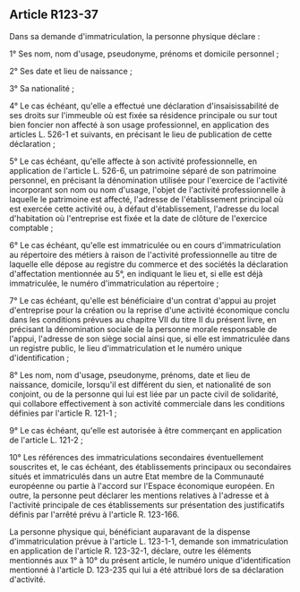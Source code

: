 Article R123-37
----
Dans sa demande d'immatriculation, la personne physique déclare :

1° Ses nom, nom d'usage, pseudonyme, prénoms et domicile personnel ;

2° Ses date et lieu de naissance ;

3° Sa nationalité ;

4° Le cas échéant, qu'elle a effectué une déclaration d'insaisissabilité de ses
droits sur l'immeuble où est fixée sa résidence principale ou sur tout bien
foncier non affecté à son usage professionnel, en application des articles L.
526-1 et suivants, en précisant le lieu de publication de cette déclaration ;

5° Le cas échéant, qu'elle affecte à son activité professionnelle, en
application de l'article L. 526-6, un patrimoine séparé de son patrimoine
personnel, en précisant la dénomination utilisée pour l'exercice de l'activité
incorporant son nom ou nom d'usage, l'objet de l'activité professionnelle à
laquelle le patrimoine est affecté, l'adresse de l'établissement principal où
est exercée cette activité ou, à défaut d'établissement, l'adresse du local
d'habitation où l'entreprise est fixée et la date de clôture de l'exercice
comptable ;

6° Le cas échéant, qu'elle est immatriculée ou en cours d'immatriculation au
répertoire des métiers à raison de l'activité professionnelle au titre de
laquelle elle dépose au registre du commerce et des sociétés la déclaration
d'affectation mentionnée au 5°, en indiquant le lieu et, si elle est déjà
immatriculée, le numéro d'immatriculation au répertoire ;

7° Le cas échéant, qu'elle est bénéficiaire d'un contrat d'appui au projet
d'entreprise pour la création ou la reprise d'une activité économique conclu
dans les conditions prévues au chapitre VII du titre II du présent livre, en
précisant la dénomination sociale de la personne morale responsable de l'appui,
l'adresse de son siège social ainsi que, si elle est immatriculée dans un
registre public, le lieu d'immatriculation et le numéro unique d'identification
;

8° Les nom, nom d'usage, pseudonyme, prénoms, date et lieu de naissance,
domicile, lorsqu'il est différent du sien, et nationalité de son conjoint, ou de
la personne qui lui est liée par un pacte civil de solidarité, qui collabore
effectivement à son activité commerciale dans les conditions définies par
l'article R. 121-1 ;

9° Le cas échéant, qu'elle est autorisée à être commerçant en application de
l'article L. 121-2 ;

10° Les références des immatriculations secondaires éventuellement souscrites
et, le cas échéant, des établissements principaux ou secondaires situés et
immatriculés dans un autre Etat membre de la Communauté européenne ou partie à
l'accord sur l'Espace économique européen. En outre, la personne peut déclarer
les mentions relatives à l'adresse et à l'activité principale de ces
établissements sur présentation des justificatifs définis par l'arrêté prévu à
l'article R. 123-166.

La personne physique qui, bénéficiant auparavant de la dispense
d'immatriculation prévue à l'article L. 123-1-1, demande son immatriculation en
application de l'article R. 123-32-1, déclare, outre les éléments mentionnés aux
1° à 10° du présent article, le numéro unique d'identification mentionné à
l'article D. 123-235 qui lui a été attribué lors de sa déclaration d'activité.
